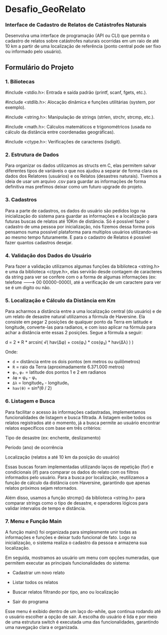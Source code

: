# Desafio_GeoRelato
### Interface de Cadastro de Relatos de Catástrofes Naturais

Desenvolva uma interface de programação (API ou CLI) que permita o cadastro de relatos sobre catástrofes naturais ocorridas em um raio de até 10 km a partir de uma localização de referência (ponto central pode ser fixo ou informado pelo usuário).

## Formulário do Projeto

### 1. Biliotecas 

#include <stdio.h>: Entrada e saída padrão (printf, scanf, fgets, etc.).

#include <stdlib.h>: Alocação dinâmica e funções utilitárias (system, por exemplo).

#include <string.h>: Manipulação de strings (strlen, strchr, strcmp, etc.).

#include <math.h>: Cálculos matemáticos e trigonométricos (usada no cálculo da distância entre coordenadas geográficas).

#include <ctype.h>: Verificações de caracteres (isdigit).

### 2. Estrutura de Dados

Para organizar os dados utilizamos as structs em C, elas permitem salvar diferentes tipos de variáveis o que nos ajudou a separar de forma clara os dados dos Relatores (usuários) e os Relatos (desastres naturais). Tivemos a ideia de usar um arquivo .csv para guardar as informações de forma definitiva mas prefimos deixar como um futuro upgrade do projeto.

### 3. Cadastros

Para a parte de cadastros, os dados do usuário são pedidos logo na inicialização do sistema para guardar as informações e a localização para futuras buscas de relatos até 10Km de distância. Só é possível fazer o cadastro de uma pessoa por inicialização, nós fizemos dessa forma pois pensamos numa possível plataforma para multiplos usuários utilizando-as ao mesmo tempo futuramente. E para o cadastro de Relatos é possível fazer quantos cadastros desejar.

### 4. Validação dos Dados do Usuário

Para fazer a validação utilizamos algumas funções da biblioteca <string.h> e uma da biblioteca <ctpye.h>, elas servirão desde contagem de caracteres da string para ver se confere com o a forma de algumas informações (ex: telefone ---> 00 00000-0000), até a verificação de um caractere para ver se é um digito ou não.

### 5. Localização e Cálculo da Distância em Km

Para acharmos a distância entre a uma localização central (do usuário) e de um relato de desastre natural utilizamos a fórmula de Haversine. Ela consiste em pegar 2 posições de qualquer ponto da Terra em latitude e longitude, converte-las para radianos, e com isso aplicar na fórmula para achar a distância ente essas 2 posições. Segue a fórmula a seguir:

d = 2 * R * arcsin( √( hav(Δφ) + cos(φ₁) * cos(φ₂) * hav(Δλ) ) )

Onde:
- `d` = distância entre os dois pontos (em metros ou quilômetros)
- `R` = raio da Terra (aproximadamente 6.371.000 metros)
- `φ₁`, `φ₂` = latitude dos pontos 1 e 2 em radianos
- `Δφ` = φ₂ - φ₁
- `Δλ` = longitude₂ - longitude₁
- `hav(θ)` = sin²(θ / 2)

### 6. Listagem e Busca

Para facilitar o acesso às informações cadastradas, implementamos funcionalidades de listagem e busca filtrada. A listagem exibe todos os relatos registrados até o momento, já a busca permite ao usuário encontrar relatos específicos com base em três critérios:

Tipo de desastre (ex: enchente, deslizamento)

Período (ano) de ocorrência

Localização (relatos a até 10 km da posição do usuário)

Essas buscas foram implementadas utilizando laços de repetição (for) e condicionais (if) para comparar os dados do relato com os filtros informados pelo usuário. Para a busca por localização, reutilizamos a função de cálculo da distância com Haversine, garantindo que apenas relatos próximos sejam retornados.

Além disso, usamos a função strcmp() da biblioteca <string.h> para comparar strings como o tipo de desastre, e operadores lógicos para validar intervalos de tempo e distância.

### 7. Menu e Função Main

A função main() foi organizada para simplesmente unir todas as informações e funções e deixar tudo funcional de fato. Logo na inicialização, o sistema realiza o cadastro da pessoa e armazena sua localização.

Em seguida, mostramos ao usuário um menu com opções numeradas, que permitem executar as principais funcionalidades do sistema:

 - Cadastrar um novo relato

 - Listar todos os relatos

 - Buscar relatos filtrando por tipo, ano ou localização

 - Sair do programa

Esse menu é exibido dentro de um laço do-while, que continua rodando até o usuário escolher a opção de sair. A escolha do usuário é lida e por meio de uma estrutura switch é executada uma das funcionalidades, garantindo uma navegação clara e organizada.

